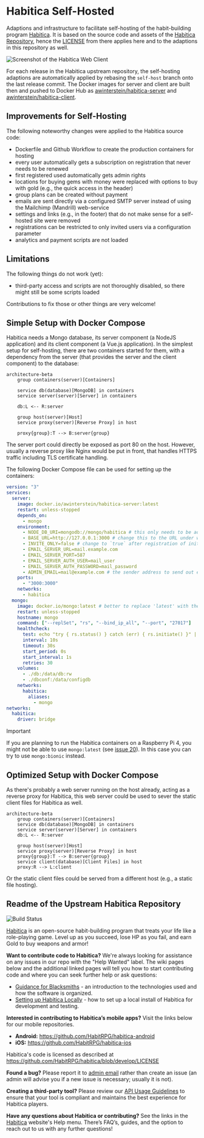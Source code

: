 # Habitica Self-Hosted

Adaptions and infrastructure to facilitate self-hosting of the habit-building program [Habitica](https://habitica.com). It is based on the source code and assets of the [Habitica Repository](https://github.com/HabitRPG/habitica), hence the [LICENSE](https://github.com/HabitRPG/habitica/blob/develop/LICENSE) from there applies here and to the adaptions in this repository as well.

![Screenshot of the Habitica Web Client](website/client/public/static/presskit/Samples/Website/Market.png)

For each release in the Habitica upstream repository, the self-hosting adaptions are automatically applied by rebasing the `self-host` branch onto the last release commit. The Docker images for server and client are built then and pushed to Docker Hub as [awinterstein/habitica-server](https://hub.docker.com/r/awinterstein/habitica-server) and [awinterstein/habitica-client](https://hub.docker.com/r/awinterstein/habitica-client).

## Improvements for Self-Hosting

The following noteworthy changes were applied to the Habitica source code:

- Dockerfile and Github Workflow to create the production containers for hosting
- every user automatically gets a subscription on registration that never needs to be renewed
- first registered used automatically gets admin rights
- locations for buying gems with money were replaced with options to buy with gold (e.g., the quick access in the header)
- group plans can be created without payment
- emails are sent directly via a configured SMTP server instead of using the Mailchimp (Mandrill) web-service
- settings and links (e.g., in the footer) that do not make sense for a self-hosted site were removed
- registrations can be restricted to only invited users via a configuration parameter
- analytics and payment scripts are not loaded

## Limitations

The following things do not work (yet):
- third-party access and scripts are not thoroughly disabled, so there might still be some scripts loaded

Contributions to fix those or other things are very welcome!

## Simple Setup with Docker Compose

Habitica needs a Mongo database, its server component (a NodeJS application) and its client component (a Vue.js application). In the simplest setup for self-hosting, there are two containers started for them, with a dependency from the server (that provides the server and the client component) to the database:

```mermaid
architecture-beta
    group containers(server)[Containers]

    service db(database)[MongoDB] in containers
    service server(server)[Server] in containers

    db:L <-- R:server

    group host(server)[Host]
    service proxy(server)[Reverse Proxy] in host

    proxy{group}:T --> B:server{group}
```

The server port could directly be exposed as port 80 on the host. However, usually a reverse proxy like Nginx would be put in front, that handles HTTPS traffic including TLS certificate handling.

The following Docker Compose file can be used for setting up the containers:

```yaml
version: "3"
services:
  server:
    image: docker.io/awinterstein/habitica-server:latest
    restart: unless-stopped
    depends_on:
      - mongo
    environment:
      - NODE_DB_URI=mongodb://mongo/habitica # this only needs to be adapted if using a separate database
      - BASE_URL=http://127.0.0.1:3000 # change this to the URL under which your instance will be reachable
      - INVITE_ONLY=false # change to `true` after registration of initial users, to restrict further registrations
      - EMAIL_SERVER_URL=mail.example.com
      - EMAIL_SERVER_PORT=587
      - EMAIL_SERVER_AUTH_USER=mail_user
      - EMAIL_SERVER_AUTH_PASSWORD=mail_password
      - ADMIN_EMAIL=mail@example.com # the sender address to send out emails
    ports:
      - "3000:3000"
    networks:
      - habitica
  mongo:
    image: docker.io/mongo:latest # better to replace 'latest' with the concrete mongo version (e.g., the most recent one)
    restart: unless-stopped
    hostname: mongo
    command: ["--replSet", "rs", "--bind_ip_all", "--port", "27017"]
    healthcheck:
      test: echo "try { rs.status() } catch (err) { rs.initiate() }" | mongosh --port 27017 --quiet
      interval: 10s
      timeout: 30s
      start_period: 0s
      start_interval: 1s
      retries: 30
    volumes:
      - ./db:/data/db:rw
      - ./dbconf:/data/configdb
    networks:
      habitica:
        aliases:
          - mongo
networks:
  habitica:
    driver: bridge
```

> [!IMPORTANT]
> If you are planning to run the Habitica containers on a Raspberry Pi 4, you might not be able to use `mongo:latest` (see [issue 20](https://github.com/awinterstein/habitica/issues/20)). In this case you can try to use `mongo:bionic` instead.

## Optimized Setup with Docker Compose

As there's probably a web server running on the host already, acting as a reverse proxy for Habitica, this web server could be used to sever the static client files for Habitica as well.

```mermaid
architecture-beta
    group containers(server)[Containers]
    service db(database)[MongoDB] in containers
    service server(server)[Server] in containers
    db:L <-- R:server

    group host(server)[Host]
    service proxy(server)[Reverse Proxy] in host
    proxy{group}:T --> B:server{group}
    service client(database)[Client Files] in host
    proxy:R --> L:client
```

Or the static client files could be served from a different host (e.g., a static file hosting).

## Readme of the Upstream Habitica Repository

![Build Status](https://github.com/HabitRPG/habitica/workflows/Test/badge.svg)

[Habitica](https://habitica.com) is an open-source habit-building program that treats your life like a role-playing game. Level up as you succeed, lose HP as you fail, and earn Gold to buy weapons and armor!

**Want to contribute code to Habitica?** We're always looking for assistance on any issues in our repo with the "Help Wanted" label. The wiki pages below and the additional linked pages will tell you how to start contributing code and where you can seek further help or ask questions:
* [Guidance for Blacksmiths](https://habitica.fandom.com/wiki/Guidance_for_Blacksmiths) - an introduction to the technologies used and how the software is organized.
* [Setting up Habitica Locally](https://github.com/HabitRPG/habitica/wiki/Setting-Up-Habitica-for-Local-Development) - how to set up a local install of Habitica for development and testing.

**Interested in contributing to Habitica’s mobile apps?** Visit the links below for our mobile repositories.
* **Android:** https://github.com/HabitRPG/habitica-android
* **iOS:** https://github.com/HabitRPG/habitica-ios

Habitica's code is licensed as described at https://github.com/HabitRPG/habitica/blob/develop/LICENSE

**Found a bug?** Please report it to [admin email](mailto:admin@habitica.com) rather than create an issue (an admin will advise you if a new issue is necessary; usually it is not).

**Creating a third-party tool?** Please review our [API Usage Guidelines](https://github.com/HabitRPG/habitica/wiki/API-Usage-Guidelines) to ensure that your tool is compliant and maintains the best experience for Habitica players.

**Have any questions about Habitica or contributing?** See the links in the [Habitica](https://habitica.com) website's Help menu. There’s FAQ’s, guides, and the option to reach out to us with any further questions!
